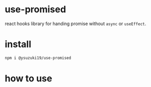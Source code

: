 # use-promised

react hooks library for handing promise without `async` or `useEffect`.

# install

```bash
npm i @ysuzuki19/use-promised
```

# how to use
